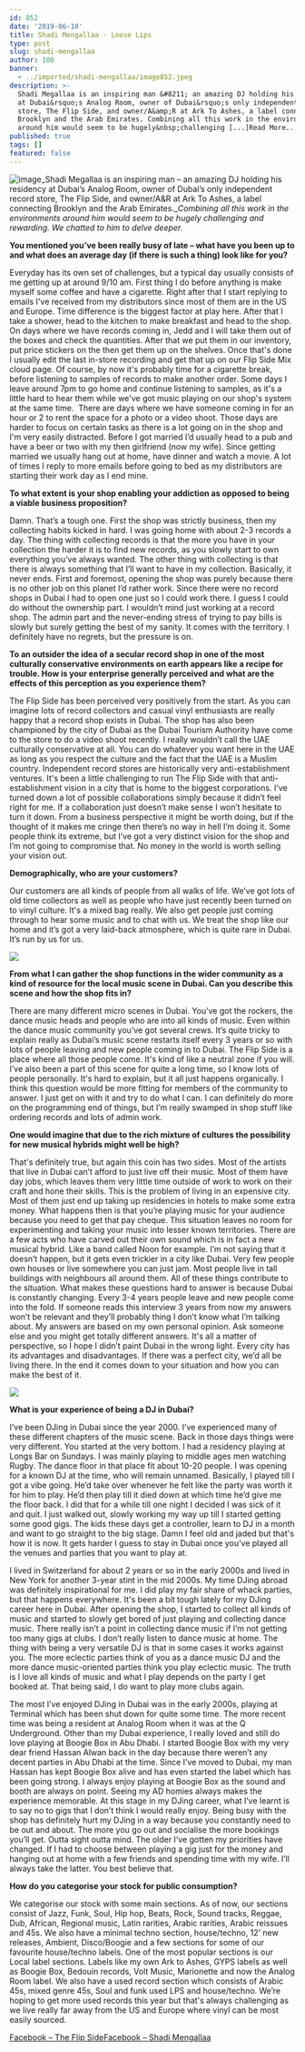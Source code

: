 ```yaml
---
id: 852
date: '2019-06-10'
title: Shadi Mengallaa - Loose Lips
type: post
slug: shadi-mengallaa
author: 100
banner:
  - ../imported/shadi-mengallaa/image852.jpeg
description: >-
  Shadi Megallaa is an inspiring man &#8211; an amazing DJ holding his residency
  at Dubai&rsquo;s Analog Room, owner of Dubai&rsquo;s only independent record
  store, The Flip Side, and owner/A&amp;R at Ark To Ashes, a label connecting
  Brooklyn and the Arab Emirates. Combining all this work in the environments
  around him would seem to be hugely&nbsp;challenging [...]Read More...
published: true
tags: []
featured: false
---
```

![image](../../imported/shadi-mengallaa/image852.jpeg)_Shadi Megallaa is an inspiring man – an amazing DJ holding his residency at Dubai’s Analog Room, owner of Dubai’s only independent record store, The Flip Side, and owner/A&R at Ark To Ashes, a label connecting Brooklyn and the Arab Emirates.__Combining all this work in the environments around him would seem to be hugely_ _challenging and rewarding. We chatted to him to delve deeper._ 

**You mentioned you’ve been really busy of late – what have you been up to and what does an average day (if there is such a thing) look like for you?**

Everyday has its own set of challenges, but a typical day usually consists of me getting up at around 9/10 am. First thing I do before anything is make myself some coffee and have a cigarette. Right after that I start replying to emails I've received from my distributors since most of them are in the US and Europe. Time difference is the biggest factor at play here. After that I take a shower, head to the kitchen to make breakfast and head to the shop. On days where we have records coming in, Jedd and I will take them out of the boxes and check the quantities. After that we put them in our inventory, put price stickers on the then get them up on the shelves. Once that's done I usually edit the last in-store recording and get that up on our Flip Side Mix cloud page. Of course, by now it's probably time for a cigarette break, before listening to samples of records to make another order. Some days I leave around 7pm to go home and continue listening to samples, as it's a little hard to hear them while we've got music playing on our shop's system at the same time.  There are days where we have someone coming in for an hour or 2 to rent the space for a photo or a video shoot. Those days are harder to focus on certain tasks as there is a lot going on in the shop and I'm very easily distracted. Before I got married I’d usually head to a pub and have a beer or two with my then girlfriend (now my wife). Since getting married we usually hang out at home, have dinner and watch a movie. A lot of times I reply to more emails before going to bed as my distributors are starting their work day as I end mine.  

**To what extent is your shop enabling your addiction as opposed to being a viable business proposition?**

Damn. That’s a tough one. First the shop was strictly business, then my collecting habits kicked in hard. I was going home with about 2-3 records a day. The thing with collecting records is that the more you have in your collection the harder it is to find new records, as you slowly start to own everything you’ve always wanted. The other thing with collecting is that there is always something that I’ll want to have in my collection. Basically, it never ends. First and foremost, opening the shop was purely because there is no other job on this planet I’d rather work. Since there were no record shops in Dubai I had to open one just so I could work there. I guess I could do without the ownership part. I wouldn’t mind just working at a record shop. The admin part and the never-ending stress of trying to pay bills is slowly but surely getting the best of my sanity. It comes with the territory. I definitely have no regrets, but the pressure is on.

**To an outsider the idea of a secular record shop in one of the most culturally conservative environments on earth appears like a recipe for trouble. How is your enterprise generally perceived and what are the effects of this perception as you experience them?**

The Flip Side has been perceived very positively from the start. As you can imagine lots of record collectors and casual vinyl enthusiasts are really happy that a record shop exists in Dubai. The shop has also been championed by the city of Dubai as the Dubai Tourism Authority have come to the store to do a video shoot recently. I really wouldn’t call the UAE culturally conservative at all. You can do whatever you want here in the UAE as long as you respect the culture and the fact that the UAE is a Muslim country. Independent record stores are historically very anti-establishment ventures. It's been a little challenging to run The Flip Side with that anti-establishment vision in a city that is home to the biggest corporations. I’ve turned down a lot of possible collaborations simply because it didn’t feel right for me. If a collaboration just doesn’t make sense I won’t hesitate to turn it down. From a business perspective it might be worth doing, but if the thought of it makes me cringe then there’s no way in hell I’m doing it. Some people think its extreme, but I’ve got a very distinct vision for the shop and I’m not going to compromise that. No money in the world is worth selling your vision out.

**Demographically, who are your customers?**

Our customers are all kinds of people from all walks of life. We’ve got lots of old time collectors as well as people who have just recently been turned on to vinyl culture. It's a mixed bag really. We also get people just coming through to hear some music and to chat with us. We treat the shop like our home and it’s got a very laid-back atmosphere, which is quite rare in Dubai. It’s run by us for us. 

![](/wp-content/uploads/live/img/wysiwyg/5cfe3c4225c8b.jpg)

**From what I can gather the shop functions in the wider community as a kind of resource for the local music scene in Dubai. Can you describe this scene and how the shop fits in?**

There are many different micro scenes in Dubai. You’ve got the rockers, the dance music heads and people who are into all kinds of music. Even within the dance music community you’ve got several crews. It’s quite tricky to explain really as Dubai’s music scene restarts itself every 3 years or so with lots of people leaving and new people coming in to Dubai. The Flip Side is a place where all those people come. It's kind of like a neutral zone if you will. I’ve also been a part of this scene for quite a long time, so I know lots of people personally. It's hard to explain, but it all just happens organically. I think this question would be more fitting for members of the community to answer. I just get on with it and try to do what I can. I can definitely do more on the programming end of things, but I’m really swamped in shop stuff like ordering records and lots of admin work. 

**One would imagine that due to the rich mixture of cultures the possibility for new musical hybrids might well be high?**

That's definitely true, but again this coin has two sides. Most of the artists that live in Dubai can’t afford to just live off their music. Most of them have day jobs, which leaves them very little time outside of work to work on their craft and hone their skills. This is the problem of living in an expensive city. Most of them just end up taking up residencies in hotels to make some extra money. What happens then is that you’re playing music for your audience because you need to get that pay cheque. This situation leaves no room for experimenting and taking your music into lesser known territories. There are a few acts who have carved out their own sound which is in fact a new musical hybrid. Like a band called Noon for example. I’m not saying that it doesn’t happen, but it gets even trickier in a city like Dubai. Very few people own houses or live somewhere you can just jam. Most people live in tall buildings with neighbours all around them. All of these things contribute to the situation. What makes these questions hard to answer is because Dubai is constantly changing. Every 3-4 years people leave and new people come into the fold. If someone reads this interview 3 years from now my answers won’t be relevant and they’ll probably thing I don’t know what I’m talking about. My answers are based on my own personal opinion. Ask someone else and you might get totally different answers. It's all a matter of perspective, so I hope I didn’t paint Dubai in the wrong light. Every city has its advantages and disadvantages. If there was a perfect city, we’d all be living there. In the end it comes down to your situation and how you can make the best of it.   

![](/wp-content/uploads/live/img/wysiwyg/5cfe3c579596e.jpg)

**What is your experience of being a DJ in Dubai?**

I’ve been DJing in Dubai since the year 2000. I’ve experienced many of these different chapters of the music scene. Back in those days things were very different. You started at the very bottom. I had a residency playing at Longs Bar on Sundays. I was mainly playing to middle ages men watching Rugby. The dance floor in that place fit about 10-20 people. I was opening for a known DJ at the time, who will remain unnamed. Basically, I played till I got a vibe going. He’d take over whenever he felt like the party was worth it for him to play. He’d then play till it died down at which time he’d give me the floor back. I did that for a while till one night I decided I was sick of it and quit. I just walked out, slowly working my way up till I started getting some good gigs. The kids these days get a controller, learn to DJ in a month and want to go straight to the big stage. Damn I feel old and jaded but that's how it is now. It gets harder I guess to stay in Dubai once you’ve played all the venues and parties that you want to play at. 

I lived in Switzerland for about 2 years or so in the early 2000s and lived in New York for another 3-year stint in the mid 2000s. My time DJing abroad was definitely inspirational for me. I did play my fair share of whack parties, but that happens everywhere. It's been a bit tough lately for my DJing career here in Dubai. After opening the shop, I started to collect all kinds of music and started to slowly get bored of just playing and collecting dance music. There really isn’t a point in collecting dance music if I’m not getting too many gigs at clubs. I don’t really listen to dance music at home. The thing with being a very versatile DJ is that in some cases it works against you. The more eclectic parties think of you as a dance music DJ and the more dance music-oriented parties think you play eclectic music. The truth is I love all kinds of music and what I play depends on the party I get booked at. That being said, I do want to play more clubs again. 

The most I’ve enjoyed DJing in Dubai was in the early 2000s, playing at Terminal which has been shut down for quite some time. The more recent time was being a resident at Analog Room when it was at the Q Underground. Other than my Dubai experience, I really loved and still do love playing at Boogie Box in Abu Dhabi. I started Boogie Box with my very dear friend Hassan Alwan back in the day because there weren’t any decent parties in Abu Dhabi at the time. Since I’ve moved to Dubai, my man Hassan has kept Boogie Box alive and has even started the label which has been going strong. I always enjoy playing at Boogie Box as the sound and booth are always on point. Seeing my AD homies always makes the experience memorable. At this stage in my DJing career, what I’ve learnt is to say no to gigs that I don’t think I would really enjoy. Being busy with the shop has definitely hurt my DJing in a way because you constantly need to be out and about. The more you go out and socialise the more bookings you’ll get. Outta sight outta mind. The older I’ve gotten my priorities have changed. If I had to choose between playing a gig just for the money and hanging out at home with a few friends and spending time with my wife. I’ll always take the latter. You best believe that. 

**How do you categorise your stock for public consumption?**

We categorise our stock with some main sections. As of now, our sections consist of Jazz, Funk, Soul, Hip hop, Beats, Rock, Sound tracks, Reggae, Dub, African, Regional music, Latin rarities, Arabic rarities, Arabic reissues and 45s. We also have a minimal techno section, house/techno, 12’ new releases, Ambient, Disco/Boogie and a few sections for some of our favourite house/techno labels. One of the most popular sections is our Local label sections. Labels like my own Ark to Ashes, GYPS labels as well as Boogie Box, Bedouin records, Volt Music, Marionette and now the Analog Room label. We also have a used record section which consists of Arabic 45s, mixed genre 45s, Soul and funk used LPS and house/techno. We’re hoping to get more used records this year but that's always challenging as we live really far away from the US and Europe where vinyl can be most easily sourced. 

[Facebook – The Flip Side](https://www.facebook.com/TheFlipSideDXB/?eid=ARBwPd10sRt-qgHcFom9zbqjS3BtyBYSfRYg0lqNDmZGQ4r0HANVxZNxWTnpMkB-Guk-wx7SxGoYFSr2)[Facebook – Shadi Mengallaa](https://www.facebook.com/megallaa/)